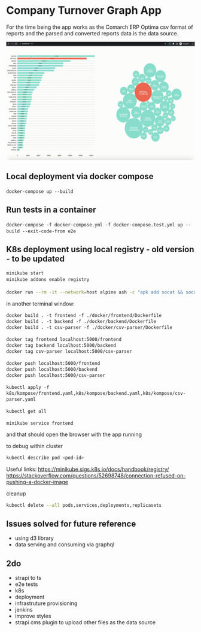 # Company Turnover Graph App

For the time being the app works as the Comarch ERP Optima csv format of reports and the parsed and converted reports data is the data source.

![screencast](./assets/screencast.gif)

## Local deployment via docker compose

`docker-compose up --build`

## Run tests in a container

`docker-compose -f docker-compose.yml -f docker-compose.test.yml up --build --exit-code-from e2e`

## K8s deployment using local registry - old version - to be updated

```bash
minikube start
minikube addons enable registry

docker run --rm -it --network=host alpine ash -c "apk add socat && socat TCP-LISTEN:5000,reuseaddr,fork TCP:$(minikube ip):5000"
```

in another terminal window:

```
docker build . -t frontend -f ./docker/frontend/Dockerfile
docker build . -t backend -f ./docker/backend/Dockerfile
docker build . -t csv-parser -f ./docker/csv-parser/Dockerfile

docker tag frontend localhost:5000/frontend
docker tag backend localhost:5000/backend
docker tag csv-parser localhost:5000/csv-parser

docker push localhost:5000/frontend
docker push localhost:5000/backend
docker push localhost:5000/csv-parser

kubectl apply -f k8s/kompose/frontend.yaml,k8s/kompose/backend.yaml,k8s/kompose/csv-parser.yaml

kubectl get all

minikube service frontend
```

and that should open the browser with the app running

to debug within cluster

```bash
kubectl describe pod <pod-id>
```

Useful links:
https://minikube.sigs.k8s.io/docs/handbook/registry/
https://stackoverflow.com/questions/52698748/connection-refused-on-pushing-a-docker-image

cleanup

```bash
kubectl delete --all pods,services,deployments,replicasets
```

## Issues solved for future reference

- using d3 library
- data serving and consuming via graphql

## 2do

- strapi to ts
- e2e tests
- k8s
- deployment
- infrastruture provisioning
- jenkins
- improve styles
- strapi cms plugin to upload other files as the data source
